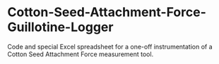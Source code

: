 # Cotton-Seed-Attachment-Force-Guillotine-Logger
Code and special Excel spreadsheet for a one-off instrumentation of a Cotton Seed Attachment Force measurement tool.
